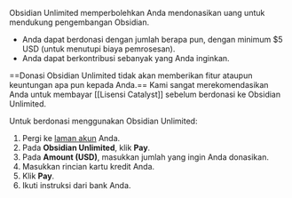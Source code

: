 Obsidian Unlimited memperbolehkan Anda mendonasikan uang untuk mendukung pengembangan Obsidian.

- Anda dapat berdonasi dengan jumlah berapa pun, dengan minimum $5 USD (untuk menutupi biaya pemrosesan).
- Anda dapat berkontribusi sebanyak yang Anda inginkan.

==Donasi Obsidian Unlimited tidak akan memberikan fitur ataupun keuntungan apa pun kepada Anda.== Kami sangat merekomendasikan Anda untuk membayar [[Lisensi Catalyst]] sebelum berdonasi ke Obsidian Unlimited.

Untuk berdonasi menggunakan Obsidian Unlimited:

1. Pergi ke [laman akun](https://obsidian.md/account) Anda.
2. Pada **Obsidian Unlimited**, klik **Pay**.
3. Pada **Amount (USD)**, masukkan jumlah yang ingin Anda donasikan.
4. Masukkan rincian kartu kredit Anda.
5. Klik **Pay**.
6. Ikuti instruksi dari bank Anda.
